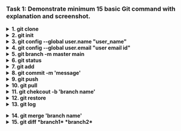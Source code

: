 ### Task 1: Demonstrate minimum 15 basic Git command with explanation and screenshot.
<!-- git clone  -->
<details><summary><b>  1. git clone </b></summary>  
  
```
    syntax: 1. git clone *github repository url*
    1. This command is used to mirroring the github respository to the local system
    2. To clone the repository in local system, 
        - Copy the github repository url
        - Choose the location at local system and open the IDE (vise versa) 
        - Execute the command with copied github respository url.
    3. After this command, the files in repository will cloned to local system.
```  
![git_clone](https://user-images.githubusercontent.com/114586341/193469159-765332cf-39cb-4592-ad9b-1ca12c979934.png)
</details>

<!-- git-init  -->
<details><summary><b>  2. git init</b></summary>  
  
```
    1. This command is used to initialize the repository. 
    2. Once hit enter after this command, a hidden folder '.git' will be created in the target folder. 
    3. It contains all the backlog references of the current git directories history.
```  
![git_init_image](https://user-images.githubusercontent.com/114586341/193465368-f105958e-6df1-4ad2-b334-5fc54ef652e4.png)
</details>

<!-- git config --global user.name  -->
<details><summary><b>  3. git config --global user.name "user_name"</b></summary>

```    
1. This command is used to configure the user name of the github account which we going to work with.
2. Executing this command is the one time activity required at inital phase of git configuration. If required, can change at any time.
```  
![git_config_user_name](https://user-images.githubusercontent.com/114586341/193466984-2194ef38-24fc-4525-a0c9-3c3fa2e0ccd3.png)
</details>



<!-- git config --global user.email "user email id"  -->
<details><summary><b>  4. git config --global user.email "user email id"</b></summary>
  
```
1. This command is used to configure the user email ID of the github account which we going to work with.
2. Executing this command is the one time activity required at inital phase of git configuration. If required, can change at any time.
```
![git_config_user_email](https://user-images.githubusercontent.com/114586341/193468251-51fac83a-5409-4d41-9999-a8a70b35295a.png)
</details>

<!-- git branch master to main  -->
<details><summary><b>  5. git branch -m master main</b></summary>
  
```
1. This command is used to transfer the files from master branch to main.
2. AFter this command, git will create 'main' branch and transfers all files into main and switched to it as active branch.
3. As the main branch in github is named as 'main', it is necessary to match the branch name in git also. 
4. This step is not required, if we select appropriate settings to name the main branch as 'main' during 'git-scm' setup at local machine. 
```
![git_master_to_main](https://user-images.githubusercontent.com/114586341/193469166-d627a269-c9b2-494a-a4fb-b24853855079.png)
</details>

<!-- git status -->
<details><summary><b>  6. git status </b></summary>
  
```
1. Once the file saved in IDE, git start tracking the current stage of the file. That is,  whether the file is in working directory or staging area or committed.
2. This 'git status' command is used to know at which stage the file is at. 
3. After this command, it shows the details with description and files with distinguished colors.
4. Files marked with Red color means, it is in working directory area. We can see the description as "Changes not staged for commit:" 
5. Files marked with Green color means, it is in staging area. We can see the description as "Changes to be committed:"
6. Once committed, we can see the description as "nothing to commit, working tree clean" 
```
![git_status](https://user-images.githubusercontent.com/114586341/193469154-d68d17cb-a2d8-42d6-bf90-cb47be1c5006.png)
![git_status_1](https://user-images.githubusercontent.com/114586341/193548151-5c45c514-5ad8-491b-b391-db5af23e1772.png)
![git_status_2](https://user-images.githubusercontent.com/114586341/193548155-995d03a1-099f-467a-b8ad-e9474ff91d84.png)
</details>

<!-- git add <file_name> <.>  -->
<details><summary><b>7. git add </b></summary>
  
```
1. This command is used to add the changes from working directory to staging area (pre-commit area).
2. To add all changes at once, we use (git add .) commad
3. To add changes of particular file, we use (git add 'file_name') command. Here, 'file name' should be mentioned with extention.

```
![git_add](https://user-images.githubusercontent.com/114586341/193468917-7d166a35-66d4-4bab-834a-9ed17d8e5f34.png)
</details>

<!-- git commit -->
<details><summary><b>  8. git commit -m 'message'</b></summary>
  
```
1. This command is used to confirm the changes and tells git that the file is ready to push to remote location (github)
2. After this command, git will move the file(s) from 'staging area' to 'committed area'
3. Now the file is ready to push from git to remote respository.

```
![git_commit](https://user-images.githubusercontent.com/114586341/193469160-71b77ea5-4a6b-4b11-bbbd-fb1027e61fcf.png)
</details>

<!-- git push -->
<details><summary><b>  9. git push</b></summary>
  
```
syntax: git push 'remote name' 'target repository branch'
1. This command is used to push the committed changes to remote repository
2. Eg.1, git push origin main.
    - It means, git will push the committed changes to 'main' branch in the 'origin' remote.
   Eg.2, git push origin sub_branch.
    - It means, git will push the committed changes to 'sub_branch' in the 'origin' remote.

```
![git_push](https://user-images.githubusercontent.com/114586341/193552798-c98ee82c-6a76-4fcd-9c1d-ba9c64ab670b.png)
</details>


<!-- git pull -->
<details><summary><b>  10. git pull </b></summary>
  
```
Scenraios:
1. Sometimes, we made changes in files at remote itself via browser. Like adding a new line in README.md file at github itself. In such case, it is essential to merge the changes and maintain same details at both git (local files) and github repository.
2. Also, whenever we made changes in other branch of own repository or files in forks repositories, it is necessary to pull the changes to source respository files (by pull requests) to maintain the same level data.

Command:
syntax: git pull 'remote name' 'source repository branch'
1. It is the combination of 'fetch' and 'merge' actions. 
2. This command is used to pull the committed changes from remote repository to local git.
2. Eg., git pull origin main.
    - It means, git will fetch the changes from 'main' branch and merge it to the current directory at local git.
3. Before executing the command, we should ensure the branch, at which we want to pull the repository details.
```
![git_pull](https://user-images.githubusercontent.com/114586341/193469169-099a86a3-b733-4e5d-aafd-661cd7a8f335.png)
</details>

<!-- git branch -->
<details><summary><b>  11. git chekcout -b 'branch name'</b></summary>
  
```
1. It is the combination of creating and switching branch in oneline. Same as
    >> git branch 'branch name'
    >> git checkout 'branch name'
2. After this command, git will create a branch and switched and mark it as active branch.
3. Eg., git checkout -b sub_branch
    - Let us assume, this command executed from 'main' branch.
    - After execution, git created sub_branch and switched and mark it as active branch.
4. To check the list of branches, use command
    >> git branch 
    - The active branch is marked with astrisk (*)
```
![git_branch_switch](https://user-images.githubusercontent.com/114586341/193469158-e562977e-8363-4aeb-8d81-f9251c933b70.png)
</details>

<!-- git restore -->
<details><summary><b>  12. git restore </b></summary>
  
```
syntax: git restore --staged 'file_name' (or) git restore --source 'commit SHA' 'file name'
1. After executing this command, git will move the file from 'staging area' to 'working directory'
2. Eg1:
    >> git restore --staged aboutme.txt
    - It will remove aboutme.txt file from staging area and mark it as 'M'.
  Eg2:
    >> git restore --source 8628daf aboutme.txt
    - It will remove changes made at commit '8628daf' in aboutme.txt file from staging area and mark it as 'M'. 

```
![git_restore](https://user-images.githubusercontent.com/114586341/193469153-df5d7fce-bc8e-493d-9292-5f17b4c3b319.png)
</details>

<!-- git log -->
<details><summary><b>  13. git log </b></summary>
  
```
syntax: git log (or) git log --oneline (or) git log -p
1. This command is used to review all activities which made to repository files.
- git log : listing all changes
- git log --online : list all commits with short notes
- git log -p : list all changes with detailed description of each actions made in files.

```
>> git log --online:
![git_log_oneline](https://user-images.githubusercontent.com/114586341/193469164-411b6a95-dc80-465a-99ed-36e1c58aacb0.png)</details>

<!-- git merge -->
<details><summary><b>  14. git merge 'branch name' </b></summary>
  
```
1. This command is used to merge the content of one branch to another branch
2. To execute this command, firt swtich to target branch
3. Then exectute this command to merge content from source branch to target branch.
4. Eg., git merge sub_branch
    - Let us assume, we going to merge content from sub_branch to main branch
    >> git checkout main (switching to main branch)
    >> git merge sub_branch (merging contents from sub_branch to main branch)

```
![git_merge](https://user-images.githubusercontent.com/114586341/193469168-2401494f-5e4a-41a3-839c-eb4d5a2c7747.png)
</details>

<!-- git diff -->
<details><summary><b> 15. git diff *branch1* *branch2*</b></summary>
  
```
1. This command is used to find the differences between the file of different branches.
2. It is highly useful when we facing merge conflicts

```
![git_diff](https://user-images.githubusercontent.com/114586341/193570126-548bca95-e663-4ed6-ac0c-7666a8a919c3.png)
</details>
